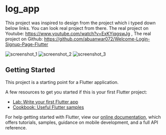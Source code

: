 # log_app

This project was inspired to design from the project which i typed down below links. You can look real project from there.
The real project on Youtube: https://www.youtube.com/watch?v=ExKYjqgswJg ,
The real project on Github: https://github.com/abuanwar072/Welcome-Login-Signup-Page-Flutter

![screenshot_1](https://user-images.githubusercontent.com/94011744/146552374-033355e1-260c-49cb-a9e9-dd4f937131e8.png)
![screenshot_2](https://user-images.githubusercontent.com/94011744/146552385-80a958f3-2f15-4363-81ff-39f4a5192230.png)
![screenshot_3](https://user-images.githubusercontent.com/94011744/146552394-1048d9ee-c592-4aac-8c6a-af2727b72743.png)


## Getting Started

This project is a starting point for a Flutter application.

A few resources to get you started if this is your first Flutter project:

- [Lab: Write your first Flutter app](https://flutter.dev/docs/get-started/codelab)
- [Cookbook: Useful Flutter samples](https://flutter.dev/docs/cookbook)

For help getting started with Flutter, view our
[online documentation](https://flutter.dev/docs), which offers tutorials,
samples, guidance on mobile development, and a full API reference.
